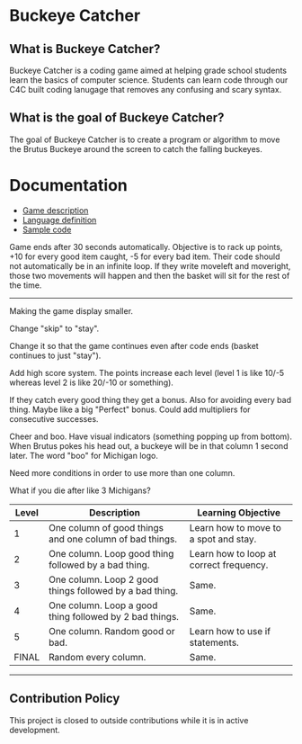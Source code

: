 # Buckeye Catcher

## What is Buckeye Catcher?
Buckeye Catcher is a coding game aimed at helping grade school students learn the basics of computer science.  Students can learn code through our C4C built coding lanugage that removes any confusing and scary syntax.

## What is the goal of Buckeye Catcher?
The goal of Buckeye Catcher is to create a program or algorithm to move the Brutus Buckeye around the screen to catch the falling buckeyes.

# Documentation

* [Game description](documentation/game_mechanics.md)
* [Language definition](documentation/language.md)
* [Sample code](documentation/sample.md)

Game ends after 30 seconds automatically. Objective is to rack up points, +10 for every good item caught, -5 for every bad item.
Their code should not automatically be in an infinite loop. If they write moveleft and moveright, those two movements will happen and then the basket will sit for the rest of the time.

---

Making the game display smaller.

Change "skip" to "stay".

Change it so that the game continues even after code ends (basket continues to just "stay").

Add high score system. The points increase each level (level 1 is like 10/-5 whereas level 2 is like 20/-10 or something).

If they catch every good thing they get a bonus. Also for avoiding every bad thing. Maybe like a big "Perfect" bonus. Could add multipliers for consecutive successes.

Cheer and boo. Have visual indicators (something popping up from bottom). When Brutus pokes his head out, a buckeye will be in that column 1 second later. The word "boo" for Michigan logo.

Need more conditions in order to use more than one column.

What if you die after like 3 Michigans?

Level | Description | Learning Objective
-|-|-
1 | One column of good things and one column of bad things. | Learn how to move to a spot and stay.
2 | One column. Loop good thing followed by a bad thing. | Learn how to loop at correct frequency.
3 | One column. Loop 2 good things followed by a bad thing. | Same.
4 | One column. Loop a good thing followed by 2 bad things. | Same.
5 | One column. Random good or bad. | Learn how to use if statements.
FINAL | Random every column. | Same.

---

## Contribution Policy
This project is closed to outside contributions while it is in active development.

